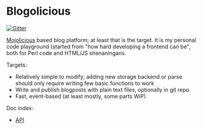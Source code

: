 Blogolicious
============

[![Gitter](https://badges.gitter.im/Join%20Chat.svg)](https://gitter.im/XANi/blogolicious?utm_source=badge&utm_medium=badge&utm_campaign=pr-badge&utm_content=badge)

[Mojolicious](http://mojolicio.us/) based blog platform; at least that is the target.
It is my personal code playground (started from "how hard developing a frontend can be", both for Perl code and HTML/JS shenaningans.

Targets:

* Relatively simple to modify; adding new storage backend or parse should only require writing few basic functions to work
* Write and publish blogposts with plain text files, optionally in git repo
* Fast, event-based (at least mostly, some parts WiP)


Doc index:

* [API](doc/API.md)

